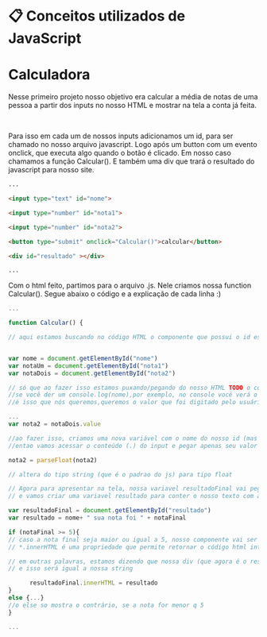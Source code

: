 # 📋 Conceitos utilizados de JavaScript

# Calculadora

Nesse primeiro projeto nosso objetivo era calcular a média de notas de uma pessoa a partir dos inputs no nosso HTML e mostrar na tela a conta já feita.

<br>

Para isso em cada um de nossos inputs adicionamos um id, para ser chamado no nosso arquivo javascript. Logo após um button com um evento onclick, que executa algo quando o botão é clicado. Em nosso caso chamamos a função Calcular(). E também uma div que trará o resultado do javascript para nosso site.

```html
...

<input type="text" id="nome">

<input type="number" id="nota1">

<input type="number" id="nota2">

<button type="submit" onclick="Calcular()">calcular</button>

<div id="resultado" ></div>

...

```

Com o html feito, partimos para o arquivo .js. Nele criamos nossa function Calcular(). Segue abaixo o código e a explicação de cada linha :)


```js
...

function Calcular() {

// aqui estamos buscando no código HTML o componente que possui o id especificado -->


var nome = document.getElementById("nome")
var notaUm = document.getElementById("nota1")
var notaDois = document.getElementById("nota2")

// só que ao fazer isso estamos puxando/pegando do nosso HTML TODO o componente visual, ou seja,
//se você der um console.log(nome),por exemplo, no console você verá o campo todo do input e não 
//é isso que nós queremos,queremos o valor que foi digitado pelo usuário, então 

...
var nota2 = notaDois.value

//ao fazer isso, criamos uma nova variável com o nome do nosso id (mas pode ser qualquer nome, claro)
//entao vamos acessar o conteúdo (.) do input e pegar apenas seu valor

nota2 = parseFloat(nota2)

// altera do tipo string (que é o padrao do js) para tipo float

// Agora para apresentar na tela, nossa variavel resultadoFinal vai pegar o componente do html que tem o id resultado,
// e vamos criar uma variavel resultado para conter o nosso texto com as informações de nota

var resultadoFinal = document.getElementById("resultado")
var resultado = nome+ " sua nota foi " + notaFinal 

if (notaFinal >= 5){
// caso a nota final seja maior ou igual a 5, nosso componente vai ser igual a variavel resultado, que contem nosso textinho.
// *.innerHTML é uma propriedade que permite retornar o código html interno de um elemento*

// em outras palavras, estamos dizendo que nossa div (que agora é o resultadoFinal), vai se juntar ao html (pela propriedade .innerHTML)
// e isso será igual a nossa string

      resultadoFinal.innerHTML = resultado
}
else {...}
//o else so mostra o contrário, se a nota for menor q 5
}

...

```
